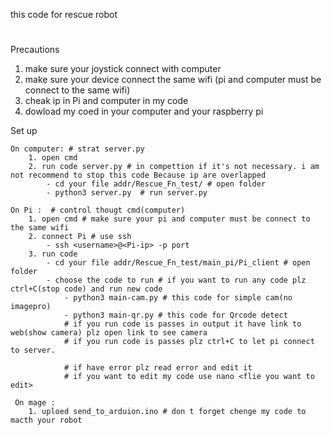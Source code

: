 this code for rescue robot
#
Precautions
1. make sure your joystick connect with computer
2. make sure your device connect the same wifi (pi and computer must be connect to the same wifi)
3. cheak ip in Pi and computer in my code
4. dowload my coed in your computer and your raspberry pi

Set up

    On computer: # strat server.py
        1. open cmd
        2. run code server.py # in compettion if it's not necessary. i am not recommend to stop this code Because ip are overlapped
            - cd your file addr/Rescue_Fn_test/ # open folder
            - python3 server.py  # run server.py

    On Pi :  # control thougt cmd(computer)
        1. open cmd # make sure your pi and computer must be connect to the same wifi
        2. connect Pi # use ssh
            - ssh <username>@<Pi-ip> -p port 
        3. run code
            - cd your file addr/Rescue_Fn_test/main_pi/Pi_client # open folder
            - choose the code to run # if you want to run any code plz ctrl+C(stop code) and run new code
                - python3 main-cam.py # this code for simple cam(no imagepro)
                - python3 main-qr.py # this code for Qrcode detect
                # if you run code is passes in output it have link to web(show camera) plz open link to see camera
                # if you run code is passes plz ctrl+C to let pi connect to server.
                
                # if have error plz read error and edit it 
                # if you want to edit my code use nano <flie you want to edit>

     On mage :
        1. uploed send_to_arduion.ino # don t forget chenge my code to macth your robot
        

 
